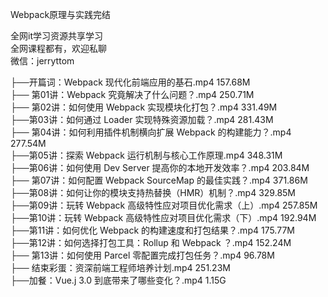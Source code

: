 Webpack原理与实践完结

全网it学习资源共享学习<br>全网课程都有，欢迎私聊<br>微信：jerryttom<br>

├──开篇词：Webpack 现代化前端应用的基石.mp4 157.68M<br> ├── 第01讲：Webpack 究竟解决了什么问题？.mp4 250.71M<br> ├── 第02讲：如何使用 Webpack 实现模块化打包？.mp4 331.49M<br> ├──第03讲：如何通过 Loader 实现特殊资源加载？.mp4 281.43M<br> ├── 第04讲：如何利用插件机制横向扩展 Webpack 的构建能力？.mp4 277.54M<br> ├──第05讲：探索 Webpack 运行机制与核心工作原理.mp4 348.31M<br> ├──第06讲：如何使用 Dev Server 提高你的本地开发效率？.mp4 203.84M<br> ├── 第07讲：如何配置 Webpack SourceMap 的最佳实践？.mp4 371.86M<br> ├──第08讲：如何让你的模块支持热替换（HMR）机制？.mp4 329.85M<br> ├──第09讲：玩转 Webpack 高级特性应对项目优化需求（上）.mp4 257.85M<br> ├──第10讲：玩转 Webpack 高级特性应对项目优化需求（下）.mp4 192.94M<br> ├──第11讲：如何优化 Webpack 的构建速度和打包结果？.mp4 175.77M<br> ├──第12讲：如何选择打包工具：Rollup 和 Webpack ？.mp4 152.24M<br> ├── 第13讲：如何使用 Parcel 零配置完成打包任务？.mp4 96.78M<br> ├── 结束彩蛋：资深前端工程师培养计划.mp4 251.23M<br> ├──加餐：Vue.j 3.0 到底带来了哪些变化？.mp4 1.15G